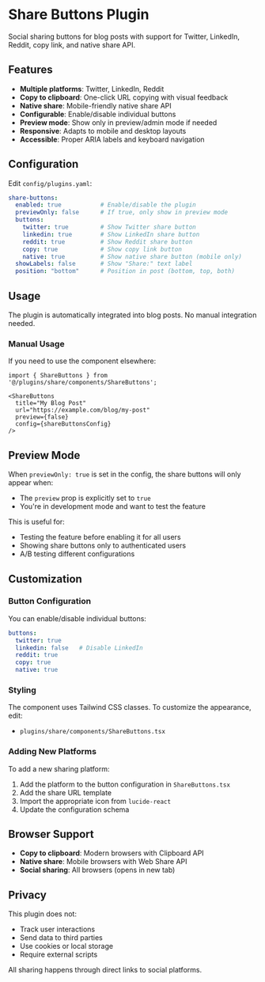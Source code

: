 # Share Buttons Plugin

Social sharing buttons for blog posts with support for Twitter, LinkedIn, Reddit, copy link, and native share API.

## Features

- **Multiple platforms**: Twitter, LinkedIn, Reddit
- **Copy to clipboard**: One-click URL copying with visual feedback
- **Native share**: Mobile-friendly native share API
- **Configurable**: Enable/disable individual buttons
- **Preview mode**: Show only in preview/admin mode if needed
- **Responsive**: Adapts to mobile and desktop layouts
- **Accessible**: Proper ARIA labels and keyboard navigation

## Configuration

Edit `config/plugins.yaml`:

```yaml
share-buttons:
  enabled: true           # Enable/disable the plugin
  previewOnly: false      # If true, only show in preview mode
  buttons:
    twitter: true         # Show Twitter share button
    linkedin: true        # Show LinkedIn share button
    reddit: true          # Show Reddit share button
    copy: true            # Show copy link button
    native: true          # Show native share button (mobile only)
  showLabels: false       # Show "Share:" text label
  position: "bottom"      # Position in post (bottom, top, both)
```

## Usage

The plugin is automatically integrated into blog posts. No manual integration needed.

### Manual Usage

If you need to use the component elsewhere:

```tsx
import { ShareButtons } from '@/plugins/share/components/ShareButtons';

<ShareButtons 
  title="My Blog Post"
  url="https://example.com/blog/my-post"
  preview={false}
  config={shareButtonsConfig}
/>
```

## Preview Mode

When `previewOnly: true` is set in the config, the share buttons will only appear when:
- The `preview` prop is explicitly set to `true`
- You're in development mode and want to test the feature

This is useful for:
- Testing the feature before enabling it for all users
- Showing share buttons only to authenticated users
- A/B testing different configurations

## Customization

### Button Configuration

You can enable/disable individual buttons:

```yaml
buttons:
  twitter: true
  linkedin: false   # Disable LinkedIn
  reddit: true
  copy: true
  native: true
```

### Styling

The component uses Tailwind CSS classes. To customize the appearance, edit:
- `plugins/share/components/ShareButtons.tsx`

### Adding New Platforms

To add a new sharing platform:

1. Add the platform to the button configuration in `ShareButtons.tsx`
2. Add the share URL template
3. Import the appropriate icon from `lucide-react`
4. Update the configuration schema

## Browser Support

- **Copy to clipboard**: Modern browsers with Clipboard API
- **Native share**: Mobile browsers with Web Share API
- **Social sharing**: All browsers (opens in new tab)

## Privacy

This plugin does not:
- Track user interactions
- Send data to third parties
- Use cookies or local storage
- Require external scripts

All sharing happens through direct links to social platforms.
